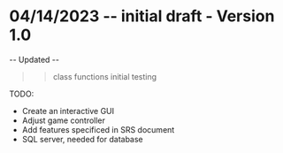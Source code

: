 # 04/14/2023 -- initial draft - Version 1.0  
-- Updated -- 

>> class functions 
>> initial testing

TODO: 
- Create an interactive GUI
- Adjust game controller
- Add features specificed in SRS document
- SQL server, needed for database




